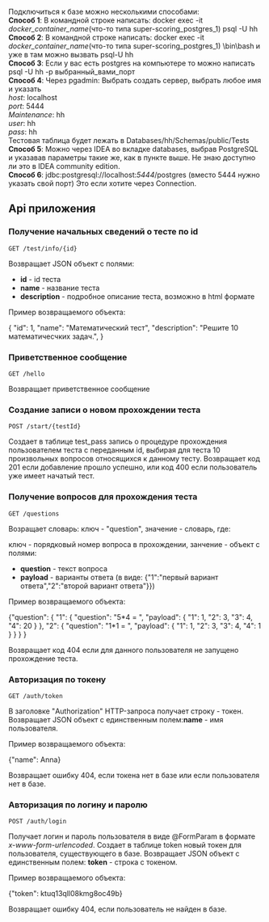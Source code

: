Подключиться к базе можно несколькими способами:\
**Способ 1**: В командной строке написать: docker exec -it *docker_container_name*(что-то типа super-scoring_postgres_1)
psql -U hh\
**Способ 2**: В командной строке написать: docker exec -it *docker_container_name*(что-то типа super-scoring_postgres_1)
\bin\bash и уже в там можно вызвать psql-U hh\
**Способ 3**: Если у вас есть postgres на компьютере то можно написать psql -U hh -p выбранный_вами_порт\
**Способ 4**: Через pgadmin: Выбрать создать сервер, выбрать любое имя и указать\
*host*: localhost\
*port*: 5444\
*Maintenance*: hh\
*user*: hh\
*pass*: hh\
Тестовая таблица будет лежать в Databases/hh/Schemas/public/Tests\
**Способ 5**: Можно через IDEA во вкладке databases, выбрав PostgreSQL и указавав параметры такие же, как в пункте выше.
Не знаю доступно ли это в IDEA community edition.\
**Способ 6**: jdbc:postgresql://localhost:*5444*/postgres (вместо 5444 нужно указать свой порт) Это если хотите через
Connection.

## Api приложения


### Получение начальных сведений о тесте по id

`GET /test/info/{id}`

Возвращает JSON объект с полями:

* **id** - id теста
* **name** - название теста
* **description** - подробное описание теста, возможно в html формате

Пример возвращаемого объекта:

{
    "id": 1,
    "name": "Математический тест",
    "description": "Решите 10 математичесчких задач.",
}

### Приветственное сообщение

`GET /hello`

Возвращает приветственное сообщение


### Создание записи о новом прохождении теста

`POST /start/{testId}`

Создает в таблице test_pass запись о процедуре прохождения пользователем теста с переданным id,
выбирая для теста 10 произвольных вопросов относящихся к данному тесту.
Возвращает код 201 если добавление прошло успешно, 
или код 400 если пользователь уже имеет начатый тест.


### Получение вопросов для прохождения теста 

`GET /questions`

Возращает словарь: ключ - "question", значение - словарь, где:

ключ - порядковый номер вопроса в прохождении,
занчение - объект с полями:
* **question** - текст вопроса
* **payload** - варианты ответа (в виде: {"1":"первый вариант ответа","2":"второй вариант ответа"}})

Пример возвращаемого объекта:

{"question": { "1": { "question": "5\*4 = ", "payload": { "1": 1, "2": 3, "3": 4, "4": 20 } }, "2": { "question": "1\*1 = ", "payload": { "1": 1, "2": 3, "3": 4, "4": 1 } } } }

Возвращает код 404 если для данного пользователя не запущено прохождение теста.


### Авторизация по токену

`GET /auth/token`

В заголовке "Authorization" HTTP-запроса получает строку - токен.
Возвращает JSON объект с единственным полем:**name** - имя пользователя.

Пример возвращаемого объекта:

{"name": Anna}

Возвращает ошибку 404, если токена нет в базе или если пользователя нет в базе.

### Авторизация по логину и паролю

`POST /auth/login`

Получает логин и пароль пользователя в виде @FormParam в формате *x-www-form-urlencoded*.
Создает в таблице token новый токен для пользователя, существующего в базе.
Возвращает JSON объект с единственным полем: **token** - строка с токеном.

Пример возвращаемого объекта:

{"token": ktuq13qll08kmg8oc49b}

Возвращает ошибку 404, если пользователь не найден в базе.
